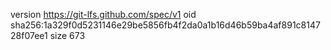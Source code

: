 version https://git-lfs.github.com/spec/v1
oid sha256:1a329f0d5231146e29be5856fb4f2da0a1b16d46b59ba4af891c814728f07ee1
size 673

